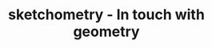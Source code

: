 ---
title: sketchometry - In touch with geometry
title_only: true
header: sketchometry - In touch with geometry
menu_title: Home
order: 0
layout: splash
is_home: true
sitemap:
  priority: 1
  changefreq: 'daily'
  
splash:
  background: var(--sketchometry-splash-gradient), url('{{ relBase }}/media/images/2x1/sketchometry-hand.jpg')
  content:
    - file: splash1
      data:
        overlay: false

sections:

  - file: bullets
    layout: image-block
    data:
      image: /media/images/2x1/gesten-animation-dreieck.gif
      colorclassimg: primary
      colorclasstxt: secondary
      image_pos: first

  - file: intro
    layout: text

  - file: use
    layout: image-block
    data:
      image: /media/images/2x1/sketchometry-perpendicular-bisector.jpg
      colorclassimg: primary
      colorclasstxt: secondary
      image_pos: first

  - file: app
    layout: text

  - file: overview
    layout: cols
    data:
      cols:
        - title: Gesture overview
          text: >
            The ideal add-on for teaching.
            All sketchometry gestures on a (printable) overview map.   
          iconname: book-logo
          link: /en/download/#gesture-overview
    
        - title: Teaching and Learning
          text: >
              Linking the digital and analog worlds. Experimenting on a smartphone or tablet – documenting in a notebook or study journal.
          iconname: paper
          link: /en/teaching-and-learning
        
        - title: Workshop
          text: >
            First steps with sketchometry and how to use it in the classroom. 
            Materials for self-study or as a basis for in-service training.
          iconname: whiteboard-logo
          link: /en/workshop
        
        - title: Publications
          text: >
            Practical concepts, ideas, examples,
            teaching experiences.
          iconname: globe
          link: /en/publications

---